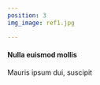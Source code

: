 ```yaml
---
position: 3
img_image: ref1.jpg

---       
```

#### Nulla euismod mollis

Mauris ipsum dui, suscipit
